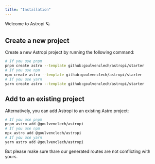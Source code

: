 ```yaml
---
title: "Installation"
---
```


Welcome to Astropi 🪐

## Create a new project

Create a new Astropi project by running the following command:

```bash
# If you use pnpm
pnpm create astro --template github:goulvenclech/astropi/starter
# If you use npm
npm create astro --template github:goulvenclech/astropi/starter
# If you use yarn
yarn create astro --template github:goulvenclech/astropi/starter
```

## Add to an existing project 

Alternatively, you can add Astropi to an existing Astro project:

```bash
# If you use pnpm
pnpm astro add @goulvenclech/astropi
# If you use npm
npx astro add @goulvenclech/astropi
# If you use yarn
yarn astro add @goulvenclech/astropi
```

But please make sure thare our generated routes are not conflicting with yours.
